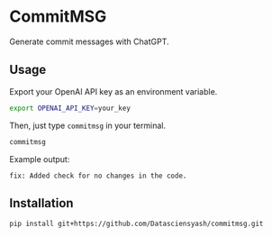 # CommitMSG

Generate commit messages with ChatGPT.

## Usage
Export your OpenAI API key as an environment variable.
```bash
export OPENAI_API_KEY=your_key
```

Then, just type `commitmsg` in your terminal.
```bash
commitmsg
```

Example output:
```
fix: Added check for no changes in the code.
```

## Installation
```bash
pip install git+https://github.com/Datasciensyash/commitmsg.git
```